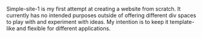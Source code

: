Simple-site-1 is my first attempt at creating a website from scratch. It currently has no intended purposes outside of offering different div spaces to play with and experiment with ideas. My intention is to keep it template-like and flexible for different applications.